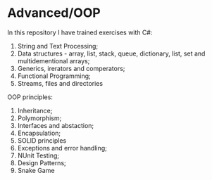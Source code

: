 # Advanced/OOP

In this repository I have trained exercises with C#:
1) String and Text Processing;
2) Data structures - array, list, stack, queue, dictionary, list, set and multidementional arrays;
3) Generics, irerators and comperators;
4) Functional Programming;
5) Streams, files and directories

OOP principles:
1) Inheritance;
2) Polymorphism;
3) Interfaces and abstaction;
4) Encapsulation;
5) SOLID principles
6) Exceptions and error handling;
7) NUnit Testing;
8) Design Patterns;
9) Snake Game

